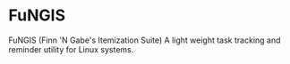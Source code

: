 # FuNGIS
FuNGIS (Finn 'N Gabe's Itemization Suite)
A light weight task tracking and reminder utility for Linux systems.
